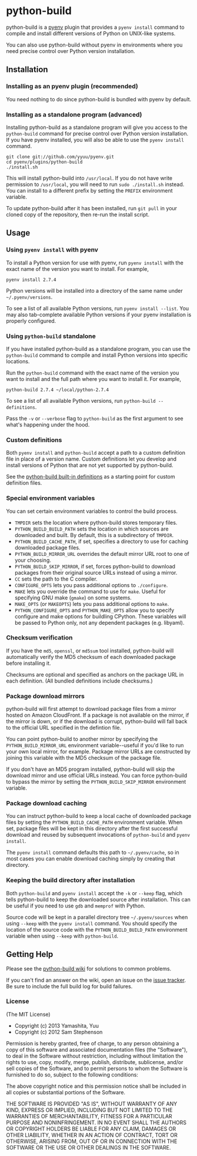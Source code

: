 # python-build

python-build is a [pyenv](https://github.com/yyuu/pyenv) plugin
that provides a `pyenv install` command to compile and install
different versions of Python on UNIX-like systems.

You can also use python-build without pyenv in environments where you
need precise control over Python version installation.


## Installation

### Installing as an pyenv plugin (recommended)

You need nothing to do since python-build is bundled with pyenv by
default.

### Installing as a standalone program (advanced)

Installing python-build as a standalone program will give you access to
the `python-build` command for precise control over Python version
installation. If you have pyenv installed, you will also be able to
use the `pyenv install` command.

    git clone git://github.com/yyuu/pyenv.git
    cd pyenv/plugins/python-build
    ./install.sh

This will install python-build into `/usr/local`. If you do not have
write permission to `/usr/local`, you will need to run `sudo
./install.sh` instead. You can install to a different prefix by
setting the `PREFIX` environment variable.

To update python-build after it has been installed, run `git pull` in
your cloned copy of the repository, then re-run the install script.


## Usage

### Using `pyenv install` with pyenv

To install a Python version for use with pyenv, run `pyenv install` with
the exact name of the version you want to install. For example,

    pyenv install 2.7.4

Python versions will be installed into a directory of the same name
under `~/.pyenv/versions`.

To see a list of all available Python versions, run `pyenv install --list`.
You may also tab-complete available Python
versions if your pyenv installation is properly configured.

### Using `python-build` standalone

If you have installed python-build as a standalone program, you can use
the `python-build` command to compile and install Python versions into
specific locations.

Run the `python-build` command with the exact name of the version you
want to install and the full path where you want to install it. For
example,

    python-build 2.7.4 ~/local/python-2.7.4

To see a list of all available Python versions, run `python-build
--definitions`.

Pass the `-v` or `--verbose` flag to `python-build` as the first
argument to see what's happening under the hood.

### Custom definitions

Both `pyenv install` and `python-build` accept a path to a custom
definition file in place of a version name. Custom definitions let you
develop and install versions of Python that are not yet supported by
python-build.

See the [python-build built-in
definitions](https://github.com/yyuu/pyenv/tree/master/plugins/python-build/share/python-build)
as a starting point for custom definition files.

### Special environment variables

You can set certain environment variables to control the build
process.

* `TMPDIR` sets the location where python-build stores temporary files.
* `PYTHON_BUILD_BUILD_PATH` sets the location in which sources are
  downloaded and built. By default, this is a subdirectory of
  `TMPDIR`.
* `PYTHON_BUILD_CACHE_PATH`, if set, specifies a directory to use for
  caching downloaded package files.
* `PYTHON_BUILD_MIRROR_URL` overrides the default mirror URL root to one
  of your choosing.
* `PYTHON_BUILD_SKIP_MIRROR`, if set, forces python-build to download
  packages from their original source URLs instead of using a mirror.
* `CC` sets the path to the C compiler.
* `CONFIGURE_OPTS` lets you pass additional options to `./configure`.
* `MAKE` lets you override the command to use for `make`. Useful for
  specifying GNU make (`gmake`) on some systems.
* `MAKE_OPTS` (or `MAKEOPTS`) lets you pass additional options to
  `make`.
* `PYTHON_CONFIGURE_OPTS` and `PYTHON_MAKE_OPTS` allow you to specify
  configure and make options for buildling CPython. These variables will
  be passed to Python only, not any dependent packages (e.g. libyaml).

### Checksum verification

If you have the `md5`, `openssl`, or `md5sum` tool installed,
python-build will automatically verify the MD5 checksum of each
downloaded package before installing it.

Checksums are optional and specified as anchors on the package URL in
each definition. (All bundled definitions include checksums.)

### Package download mirrors

python-build will first attempt to download package files from a mirror
hosted on Amazon CloudFront. If a package is not available on the
mirror, if the mirror is down, or if the download is corrupt,
python-build will fall back to the official URL specified in the
defintion file.

You can point python-build to another mirror by specifying the
`PYTHON_BUILD_MIRROR_URL` environment variable--useful if you'd like to
run your own local mirror, for example. Package mirror URLs are
constructed by joining this variable with the MD5 checksum of the
package file.

If you don't have an MD5 program installed, python-build will skip the
download mirror and use official URLs instead. You can force
python-build to bypass the mirror by setting the
`PYTHON_BUILD_SKIP_MIRROR` environment variable.

### Package download caching

You can instruct python-build to keep a local cache of downloaded
package files by setting the `PYTHON_BUILD_CACHE_PATH` environment
variable. When set, package files will be kept in this directory after
the first successful download and reused by subsequent invocations of
`python-build` and `pyenv install`.

The `pyenv install` command defaults this path to `~/.pyenv/cache`, so
in most cases you can enable download caching simply by creating that
directory.

### Keeping the build directory after installation

Both `python-build` and `pyenv install` accept the `-k` or `--keep`
flag, which tells python-build to keep the downloaded source after
installation. This can be useful if you need to use `gdb` and
`memprof` with Python.

Source code will be kept in a parallel directory tree
`~/.pyenv/sources` when using `--keep` with the `pyenv install`
command. You should specify the location of the source code with the
`PYTHON_BUILD_BUILD_PATH` environment variable when using `--keep` with
`python-build`.


## Getting Help

Please see the [python-build
wiki](https://github.com/yyuu/pyenv/wiki) for solutions to
common problems.

If you can't find an answer on the wiki, open an issue on the [issue
tracker](https://github.com/yyuu/pyenv/issues). Be sure to
include the full build log for build failures.


### License

(The MIT License)

* Copyright (c) 2013 Yamashita, Yuu
* Copyright (c) 2012 Sam Stephenson

Permission is hereby granted, free of charge, to any person obtaining
a copy of this software and associated documentation files (the
"Software"), to deal in the Software without restriction, including
without limitation the rights to use, copy, modify, merge, publish,
distribute, sublicense, and/or sell copies of the Software, and to
permit persons to whom the Software is furnished to do so, subject to
the following conditions:

The above copyright notice and this permission notice shall be
included in all copies or substantial portions of the Software.

THE SOFTWARE IS PROVIDED "AS IS", WITHOUT WARRANTY OF ANY KIND,
EXPRESS OR IMPLIED, INCLUDING BUT NOT LIMITED TO THE WARRANTIES OF
MERCHANTABILITY, FITNESS FOR A PARTICULAR PURPOSE AND
NONINFRINGEMENT. IN NO EVENT SHALL THE AUTHORS OR COPYRIGHT HOLDERS BE
LIABLE FOR ANY CLAIM, DAMAGES OR OTHER LIABILITY, WHETHER IN AN ACTION
OF CONTRACT, TORT OR OTHERWISE, ARISING FROM, OUT OF OR IN CONNECTION
WITH THE SOFTWARE OR THE USE OR OTHER DEALINGS IN THE SOFTWARE.
